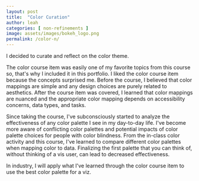 ```yaml
---
layout: post
title:  "Color Curation"
author: leah
categories: [ non-refinements ]
image: assets/images/bokeh_logo.png
permalink: /color-n/
---
```


I decided to curate and reflect on the color theme.

The color course item was easily one of my favorite topics from this course so, that's why I included it in this portfolio. I liked the color course item because the concepts surprised me. Before the course, I believed that color mappings are simple and any design choices are purely related to aesthetics. After the course item was covered, I learned that color mappings are nuanced and the appropriate color mapping depends on accessibility concerns, data types, and tasks.

Since taking the course, I've subconsciously started to analyze the effectiveness of any color palette I see in my day-to-day life. I've become more aware of conflicting color palettes and potential impacts of color palette choices for people with color blindness. From the in-class color activity and this course, I've learned to compare different color palettes when mapping color to data. Finalizing the first palette that you can think of, without thinking of a vis user, can lead to decreased effectiveness.

In industry, I will apply what I've learned through the color course item to use the best color palette for a viz.
